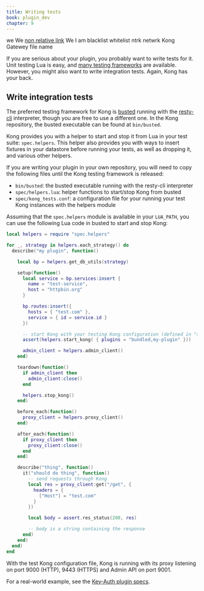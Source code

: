 ```yaml
---
title: Writing tests
book: plugin_dev
chapter: 9
---
```



we
We
[non relative link](https://docs.konghq.com/konnect/architecture/)
We
I am
blacklist
whitelist
ntrk
netwrk
Kong Gatewey
  file name

If you are serious about your plugin, you probably want to write tests for it.
Unit testing Lua is easy, and [many testing
frameworks](http://lua-users.org/wiki/UnitTesting) are available. However, you
might also want to write integration tests. Again, Kong has your back.

## Write integration tests

The preferred testing framework for Kong is
[busted](https://github.com/lunarmodules/busted) running with the
[resty-cli](https://github.com/openresty/resty-cli) interpreter, though you are
free to use a different one. In the Kong repository, the busted
executable can be found at `bin/busted`.

Kong provides you with a helper to start and stop it from Lua in your test
suite: `spec.helpers`. This helper also provides you with ways to insert
fixtures in your datastore before running your tests, as well as dropping it,
and various other helpers.

If you are writing your plugin in your own repository, you will need to copy
the following files until the Kong testing framework is released:

- `bin/busted`: the busted executable running with the resty-cli interpreter
- `spec/helpers.lua`: helper functions to start/stop Kong from busted
- `spec/kong_tests.conf`: a configuration file for your running your test Kong instances with the helpers module

Assuming that the `spec.helpers` module is available in your `LUA_PATH`, you
can use the following Lua code in busted to start and stop Kong:

```lua
local helpers = require "spec.helpers"

for _, strategy in helpers.each_strategy() do
  describe("my plugin", function()

    local bp = helpers.get_db_utils(strategy)

    setup(function()
      local service = bp.services:insert {
        name = "test-service",
        host = "httpbin.org"
      }

      bp.routes:insert({
        hosts = { "test.com" },
        service = { id = service.id }
      })

      -- start Kong with your testing Kong configuration (defined in "spec.helpers")
      assert(helpers.start_kong( { plugins = "bundled,my-plugin" }))

      admin_client = helpers.admin_client()
    end)

    teardown(function()
      if admin_client then
        admin_client:close()
      end

      helpers.stop_kong()
    end)

    before_each(function()
      proxy_client = helpers.proxy_client()
    end)

    after_each(function()
      if proxy_client then
        proxy_client:close()
      end
    end)

    describe("thing", function()
      it("should do thing", function()
        -- send requests through Kong
        local res = proxy_client:get("/get", {
          headers = {
            ["Host"] = "test.com"
          }
        })

        local body = assert.res_status(200, res)

        -- body is a string containing the response
      end)
    end)
  end)
end
```

With the test Kong configuration file, Kong is running with
its proxy listening on port 9000 (HTTP), 9443 (HTTPS)
and Admin API on port 9001.

For a real-world example, see the
[Key-Auth plugin specs](https://github.com/Kong/kong/tree/master/spec/03-plugins/09-key-auth).

